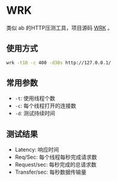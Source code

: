 # WRK

类似 ab 的HTTP压测工具，项目源码 [WRK](https://github.com/wg/wrk) 。

## 使用方式

```bash
wrk -t10 -c 400 -d30s http://127.0.0.1/
```

## 常用参数

* `-t`: 使用线程个数
* `-c`: 每个线程打开的连接数
* `-d`: 测试持续时间

## 测试结果

* Latency: 响应时间
* Req/Sec: 每个线程每秒完成请求数
* Request/sec: 每秒完成的总请求数
* Transfer/sec: 每秒数据传输量